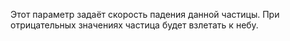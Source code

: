 Этот параметр задаёт скорость падения данной частицы. При отрицательных значениях частица будет взлетать к небу.